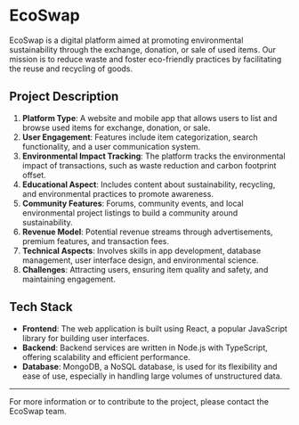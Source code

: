 # EcoSwap

EcoSwap is a digital platform aimed at promoting environmental sustainability through the exchange, donation, or sale of used items. Our mission is to reduce waste and foster eco-friendly practices by facilitating the reuse and recycling of goods.

## Project Description

1. **Platform Type**: A website and mobile app that allows users to list and browse used items for exchange, donation, or sale.
2. **User Engagement**: Features include item categorization, search functionality, and a user communication system.
3. **Environmental Impact Tracking**: The platform tracks the environmental impact of transactions, such as waste reduction and carbon footprint offset.
4. **Educational Aspect**: Includes content about sustainability, recycling, and environmental practices to promote awareness.
5. **Community Features**: Forums, community events, and local environmental project listings to build a community around sustainability.
6. **Revenue Model**: Potential revenue streams through advertisements, premium features, and transaction fees.
7. **Technical Aspects**: Involves skills in app development, database management, user interface design, and environmental science.
8. **Challenges**: Attracting users, ensuring item quality and safety, and maintaining engagement.

## Tech Stack

- **Frontend**: The web application is built using React, a popular JavaScript library for building user interfaces.
- **Backend**: Backend services are written in Node.js with TypeScript, offering scalability and efficient performance.
- **Database**: MongoDB, a NoSQL database, is used for its flexibility and ease of use, especially in handling large volumes of unstructured data.

---

For more information or to contribute to the project, please contact the EcoSwap team.
